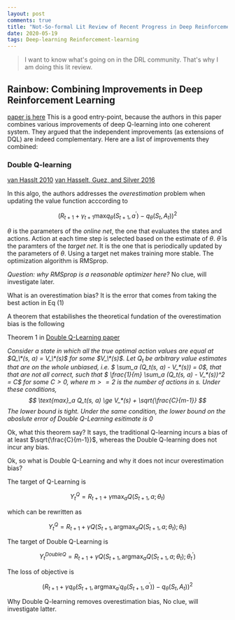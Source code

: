 ```yaml
---
layout: post
comments: true
title: "Not-So-formal Lit Review of Recent Progress in Deep Reinforcement Learning" 
date: 2020-05-19
tags: Deep-learning Reinforcement-learning
---
```


> I want to know what's going on in the DRL community. That's why I am doing this lit
review.

<!--more-->

## Rainbow: Combining Improvements in Deep Reinforcement Learning
[paper is here](https://arxiv.org/pdf/1710.02298.pdf)
This is a good entry-point, because the authors in this paper combines various 
improvements of deep Q-learning into one coherent system. They argued that the 
independent improvements (as extensions of DQL) are indeed complementary. 
Here are a list of improvements they combined:

### Double Q-learning
[van Hasslt 2010](link) [van Hasselt, Guez, and Silver 2016](
https://arxiv.org/pdf/1509.06461.pdf)

In this algo, the authors addresses the *overestimation* problem when 
updating the value function acccording to 

$$
\tag{1}
(R_{t+1} + \gamma_{t+1} \text{max}  q_{\bar{\theta}} 
    (S_{t+1}, a^{\prime}) - q_{\theta}(S_t, A_t))^2
$$

$\theta$ is the parameters of the *online net*, the one that evaluates
the states and actions. 
Action at each time step is selected based on the estimate
of $\theta$. $\bar{\theta}$ is the paramters of the *target net*. It is
the one that is periodically updated by the parameters of $\theta$. 
Using a target net makes training more stable. The optimization algorithm
is RMSprop.

*Question: why RMSprop is a reasonable optimizer here?*
No clue, will investigate later.

What is an overestimation bias?
It is the error that comes from taking the best action in Eq (1)

A theorem that estabilishes the theoretical fundation of the overestimation
bias is the following

Theorem 1 in [Double Q-Learning paper](https://arxiv.org/pdf/1509.06461.pdf)

*Consider a state in which all the true optimal action values are equal
at $Q_\*(s, a) = V_\*(s)$ for some $V_\*(s)$. Let $Q_t$ be arbitrary value 
estimates that are on the whole unbiased, i.e. 
$ \sum_a (Q_t(s, a)  - V_\*(s)) = 0$, that that are not all correct, such
that $ \frac{1}{m} \sum_a (Q_t(s, a) - V_\*(s))^2 = C$ for some $C > 0$,
where $m >= 2$ is the number of actions in $s$. Under these conditions,
$$
\text{max}_a Q_t(s, a) \ge V_*(s) + \sqrt{\frac{C}{m-1}}
$$
The lower bound is tight. Under the same condition, the lower bound on 
the aboslute error of Double Q-Learning esitimate is 0*

Ok, what this theorem say? It says, the traditional Q-learning incurs 
a bias of at least $\sqrt{\frac{C}{m-1}}$, whereas the Double Q-learning
does not incur any bias.

Ok, so what is Double Q-Learning and why it does not incur overestimation
bias?

The target of Q-Learning is 

$$
Y^Q_t = R_{t+1} + \gamma \max_a Q(S_{t+1}, a; \theta_t)
$$

which can be rewritten as 

$$
Y^Q_t = R_{t+1} + \gamma Q(S_{t+1}, \text{argmax}_a Q(S_{t+1},a;\theta_t); 
    \theta_t)
$$

The target of Double Q-Learning is

$$
Y^{DoubleQ}_t = R_{t+1} + \gamma 
Q(S_{t+1}, \text{argmax}_a Q(S_{t+1}, a; \theta_t); \theta^{\prime}_t)
$$

The loss of objective is 

$$
(R_{t+1} + \gamma q_{\bar{\theta}}(S_{t+1}, \text{argmax}_{a^{\prime}} 
    q_{\theta}(S_{t+1}, a^{\prime})) - q_{\theta}(S_t, A_t))^2
$$

Why Double Q-learning removes overestimation bias,
No clue, will investigate latter.



